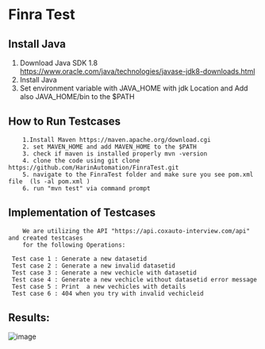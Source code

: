 # Finra Test
## Install Java
1. Download Java SDK 1.8 
        https://www.oracle.com/java/technologies/javase-jdk8-downloads.html
2. Install Java 
3. Set environment variable with JAVA_HOME with jdk Location and Add also JAVA_HOME/bin to the $PATH

## How to Run Testcases
 
        1.Install Maven https://maven.apache.org/download.cgi
        2. set MAVEN_HOME and add MAVEN_HOME to the $PATH
        3. check if maven is installed properly mvn -version
        4. clone the code using git clone https://github.com/HarinAutomation/FinraTest.git
        5. navigate to the FinraTest folder and make sure you see pom.xml file  (ls -al pom.xml )
        6. run "mvn test" via command prompt
  
        
## Implementation of Testcases 

        We are utilizing the API "https://api.coxauto-interview.com/api" and created testcases 
        for the following Operations:

     Test case 1 : Generate a new datasetid
     Test case 2 : Generate a new invalid datasetid
     Test case 3 : Generate a new vechicle with datasetid
     Test case 4 : Generate a new vechicle without datasetid error message
     Test case 5 : Print  a new vechicles with details  
     Test case 6 : 404 when you try with invalid vechicleid 


## Results:

![image](https://user-images.githubusercontent.com/71590616/135758554-3902ce11-efb2-42da-b28f-9445cbb83056.png)



